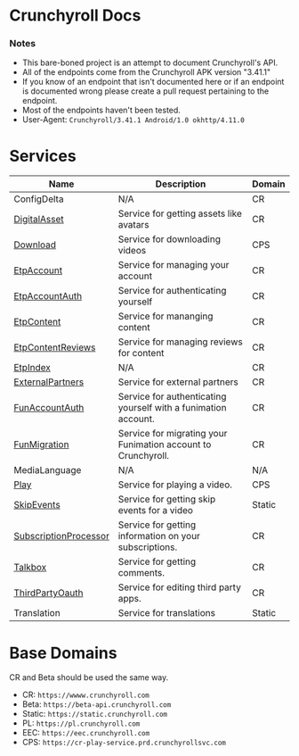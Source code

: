 Crunchyroll Docs
============

### Notes

* This bare-boned project is an attempt to document Crunchyroll's API.
* All of the endpoints come from the Crunchyroll APK version "3.41.1"
* If you know of an endpoint that isn't documented here or if an endpoint is documented wrong please create a pull request pertaining to the endpoint.
* Most of the endpoints haven't been tested.
* User-Agent: `Crunchyroll/3.41.1 Android/1.0 okhttp/4.11.0`


Services
============

| Name | Description | Domain |
| ----- | ----- | ----- |
| ConfigDelta | N/A | CR |
| [DigitalAsset](/Services/DigitalAsset/README.md) | Service for getting assets like avatars | CR |
| [Download](/Services/Download/README.md) | Service for downloading videos | CPS |
| [EtpAccount](/Services/EtpAccount/README.md) | Service for managing your account | CR |
| [EtpAccountAuth](/Services/EtpAccountAuth/README.md) | Service for authenticating yourself | CR |
| [EtpContent](/Services/EtpContent/README.md) | Service for mananging content | CR |
| [EtpContentReviews](/Services/EtpContentReviews/README.md) | Service for managing reviews for content | CR |
| [EtpIndex](/Services/EtpIndex/README.md) | N/A | CR |
| [ExternalPartners](/Services/ExternalPartners/README.md) | Service for external partners | CR |
| [FunAccountAuth](/Services/FunAccountAuth/README.md) | Service for authenticating yourself with a funimation account. | CR |
| [FunMigration](/Services/FunMigration/README.md) | Service for migrating your Funimation account to Crunchyroll. | CR |
| MediaLanguage | N/A | N/A |
| [Play](/Services/Play/README.md) | Service for playing a video. | CPS |
| [SkipEvents](/Services/SkipEvents/README.md) | Service for getting skip events for a video | Static |
| [SubscriptionProcessor](/Services/SubscriptionProcessor/README.md) | Service for getting information on your subscriptions. | CR |
| [Talkbox](/Services/Talkbox/README.md) | Service for getting comments. | CR |
| [ThirdPartyOauth](/Services/ThirdPartyOauth/README.md) | Service for editing third party apps. | CR |
| Translation | Service for translations | Static |

Base Domains
============

CR and Beta should be used the same way. 

* CR: `https://wwww.crunchyroll.com`
* Beta: `https://beta-api.crunchyroll.com`
* Static: `https://static.crunchyroll.com`
* PL: `https://pl.crunchyroll.com`
* EEC: `https://eec.crunchyroll.com`
* CPS: `https://cr-play-service.prd.crunchyrollsvc.com`
